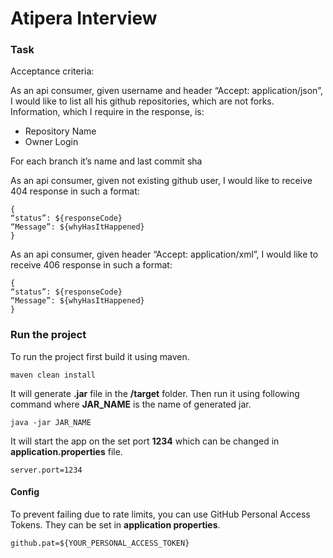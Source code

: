 # Atipera Interview

### Task
Acceptance criteria:

As an api consumer, given username and header “Accept: application/json”, I would like to list all his github repositories, which are not forks. Information, which I require in the response, is:

- Repository Name
- Owner Login

For each branch it’s name and last commit sha

As an api consumer, given not existing github user, I would like to receive 404 response in such a format:
```
{
“status”: ${responseCode}
“Message”: ${whyHasItHappened}
}
```
As an api consumer, given header “Accept: application/xml”, I would like to receive 406 response in such a format:
```
{
“status”: ${responseCode}
“Message”: ${whyHasItHappened}
}
```

### Run the project

To run the project first build it using maven.

`maven clean install`

It will generate **.jar** file in the **/target** folder.
Then run it using following command where **JAR_NAME** is the name of generated jar.

`java -jar JAR_NAME`

It will start the app on the set port **1234** which can be changed in **application.properties** file.

`server.port=1234`

#### Config
To prevent failing due to rate limits, you can use GitHub Personal Access Tokens. They can be set in **application properties**.

`github.pat=${YOUR_PERSONAL_ACCESS_TOKEN}`